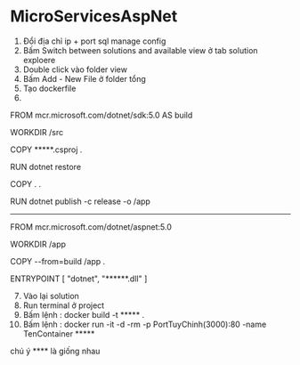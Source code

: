 # MicroServicesAspNet
1. Đổi địa chỉ ip + port sql manage config
2. Bấm Switch between solutions and available view ở tab solution exploere
3. Double click vào folder view
4. Bấm Add - New File ở folder tổng
5. Tạo dockerfile
6.
FROM mcr.microsoft.com/dotnet/sdk:5.0 AS build

WORKDIR /src

COPY *****.csproj .

RUN dotnet restore

COPY . .

RUN dotnet publish -c release -o /app


----


FROM mcr.microsoft.com/dotnet/aspnet:5.0

WORKDIR /app

COPY --from=build /app .

ENTRYPOINT [ "dotnet", "******.dll" ]


7. Vào lại solution
8. Run terminal ở project
9. Bấm lệnh :
docker build -t ***** .
10. Bấm lệnh :
docker run -it -d -rm -p PortTuyChinh(3000):80 -name TenContainer *****


chú ý **** là giống nhau
